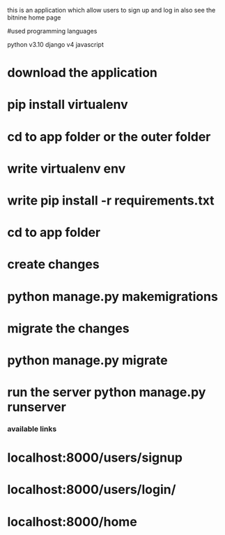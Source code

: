 this is an application which allow users to sign up and log in 
also see the bitnine home page

#used programming languages

python v3.10
django v4
javascript



### 

# download the application
# pip install virtualenv
# cd to app folder or the outer folder
# write virtualenv env
# write pip install -r requirements.txt
# cd to app folder
# create changes
# python manage.py makemigrations
# migrate the changes
# python manage.py migrate

# run the server python manage.py runserver


### available links

# localhost:8000/users/signup
# localhost:8000/users/login/
# localhost:8000/home

